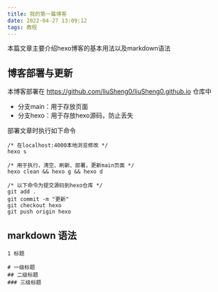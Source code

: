 ```yaml
---
title: 我的第一篇博客
date: 2022-04-27 13:09:12
tags: 教程
---
```


本篇文章主要介绍hexo博客的基本用法以及markdown语法

## 博客部署与更新

本博客部署在 https://github.com/liuSheng0/liuSheng0.github.io 仓库中

- 分支main：用于存放页面
- 分支hexo：用于存放hexo源码，防止丢失

部署文章时执行如下命令

```
/* 在localhost:4000本地浏览修改 */
hexo s

/* 用于执行，清空、刷新、部署，更新main页面 */
hexo clean && hexo g && hexo d

/* 以下命令为提交源码到hexo仓库 */
git add .
git commit -m "更新"
git checkout hexo
git push origin hexo
```



## markdown 语法

```
1 标题

# 一级标题
## 二级标题
### 三级标题
```

